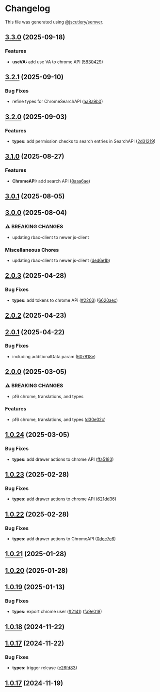 # Changelog

This file was generated using [@jscutlery/semver](https://github.com/jscutlery/semver).

## [3.3.0](https://github.com/RedHatInsights/frontend-components/compare/@redhat-cloud-services/types-3.2.1...@redhat-cloud-services/types-3.3.0) (2025-09-18)


### Features

* **useVA:** add use VA to chrome API ([5830429](https://github.com/RedHatInsights/frontend-components/commit/5830429722f32f35cad266cd9d9431c11f0e48c1))

## [3.2.1](https://github.com/RedHatInsights/frontend-components/compare/@redhat-cloud-services/types-3.2.0...@redhat-cloud-services/types-3.2.1) (2025-09-10)


### Bug Fixes

* refine types for ChromeSearchAPI ([aa8a9b0](https://github.com/RedHatInsights/frontend-components/commit/aa8a9b0c9fb7017042e5ee4e2a626e5e7292422d))

## [3.2.0](https://github.com/RedHatInsights/frontend-components/compare/@redhat-cloud-services/types-3.1.0...@redhat-cloud-services/types-3.2.0) (2025-09-03)


### Features

* **types:** add permission checks to search entries in SearchAPI ([2d31219](https://github.com/RedHatInsights/frontend-components/commit/2d31219e5372addc9e5a64ebf07545bf84e9885f))

## [3.1.0](https://github.com/RedHatInsights/frontend-components/compare/@redhat-cloud-services/types-3.0.1...@redhat-cloud-services/types-3.1.0) (2025-08-27)


### Features

* **ChromeAPI:** add search API ([8aaa6ae](https://github.com/RedHatInsights/frontend-components/commit/8aaa6ae1fba726fc3c46b169c8c1f13351a4851e))

## [3.0.1](https://github.com/RedHatInsights/frontend-components/compare/@redhat-cloud-services/types-3.0.0...@redhat-cloud-services/types-3.0.1) (2025-08-05)

## [3.0.0](https://github.com/RedHatInsights/frontend-components/compare/@redhat-cloud-services/types-2.0.3...@redhat-cloud-services/types-3.0.0) (2025-08-04)


### ⚠ BREAKING CHANGES

* updating rbac-client to newer js-client

### Miscellaneous Chores

* updating rbac-client to newer js-client ([ded6e1b](https://github.com/RedHatInsights/frontend-components/commit/ded6e1b37aaabb8ad561bdb7eba3a4a4b16a1975))

## [2.0.3](https://github.com/RedHatInsights/frontend-components/compare/@redhat-cloud-services/types-2.0.2...@redhat-cloud-services/types-2.0.3) (2025-04-28)


### Bug Fixes

* **types:** add tokens to chrome API ([#2203](https://github.com/RedHatInsights/frontend-components/issues/2203)) ([6620aec](https://github.com/RedHatInsights/frontend-components/commit/6620aecdfa61b8b3e642ab4a516be2f44ae56ebf))

## [2.0.2](https://github.com/RedHatInsights/frontend-components/compare/@redhat-cloud-services/types-2.0.1...@redhat-cloud-services/types-2.0.2) (2025-04-23)

## [2.0.1](https://github.com/RedHatInsights/frontend-components/compare/@redhat-cloud-services/types-2.0.0...@redhat-cloud-services/types-2.0.1) (2025-04-22)


### Bug Fixes

* including additionalData param ([607818e](https://github.com/RedHatInsights/frontend-components/commit/607818eccff857f52ad79b593fd625b7b4f6bc97))

## [2.0.0](https://github.com/RedHatInsights/frontend-components/compare/@redhat-cloud-services/types-1.0.24...@redhat-cloud-services/types-2.0.0) (2025-03-05)


### ⚠ BREAKING CHANGES

* pf6 chrome, translations, and types

### Features

* pf6 chrome, translations, and types ([d30e02c](https://github.com/RedHatInsights/frontend-components/commit/d30e02cc4059b89ed3d0b2726773d8ef0fdff395))

## [1.0.24](https://github.com/RedHatInsights/frontend-components/compare/@redhat-cloud-services/types-1.0.23...@redhat-cloud-services/types-1.0.24) (2025-03-05)


### Bug Fixes

* **types:** add drawer actions to chrome API ([ffa5183](https://github.com/RedHatInsights/frontend-components/commit/ffa5183c09a88f303b70c343cc90ccab9c1874f2))

## [1.0.23](https://github.com/RedHatInsights/frontend-components/compare/@redhat-cloud-services/types-1.0.22...@redhat-cloud-services/types-1.0.23) (2025-02-28)


### Bug Fixes

* **types:** add drawer actions to chrome API ([621dd36](https://github.com/RedHatInsights/frontend-components/commit/621dd3617dd47de9d2e09d8345ffd3d636420c99))

## [1.0.22](https://github.com/RedHatInsights/frontend-components/compare/@redhat-cloud-services/types-1.0.21...@redhat-cloud-services/types-1.0.22) (2025-02-28)


### Bug Fixes

* **types:** add drawer actions to ChromeAPI ([0dec7c6](https://github.com/RedHatInsights/frontend-components/commit/0dec7c6ccfb28d4c502505ae24b5e24b18e37dc4))

## [1.0.21](https://github.com/RedHatInsights/frontend-components/compare/@redhat-cloud-services/types-1.0.20...@redhat-cloud-services/types-1.0.21) (2025-01-28)

## [1.0.20](https://github.com/RedHatInsights/frontend-components/compare/@redhat-cloud-services/types-1.0.19...@redhat-cloud-services/types-1.0.20) (2025-01-28)

## [1.0.19](https://github.com/RedHatInsights/frontend-components/compare/@redhat-cloud-services/types-1.0.18...@redhat-cloud-services/types-1.0.19) (2025-01-13)


### Bug Fixes

* **types:** export chrome user ([#2141](https://github.com/RedHatInsights/frontend-components/issues/2141)) ([fa9e018](https://github.com/RedHatInsights/frontend-components/commit/fa9e01870b828a8f96bb622050ef411a5fd13e7c))

## [1.0.18](https://github.com/RedHatInsights/frontend-components/compare/@redhat-cloud-services/types-1.0.17...@redhat-cloud-services/types-1.0.18) (2024-11-22)

## [1.0.17](https://github.com/RedHatInsights/frontend-components/compare/@redhat-cloud-services/types-1.0.16...@redhat-cloud-services/types-1.0.17) (2024-11-22)


### Bug Fixes

* **types:** trigger release ([e26fd83](https://github.com/RedHatInsights/frontend-components/commit/e26fd8367f312b8515b0728f32f6972959385292))

## [1.0.17](https://github.com/RedHatInsights/frontend-components/compare/@redhat-cloud-services/types-1.0.16...@redhat-cloud-services/types-1.0.17) (2024-11-19)

